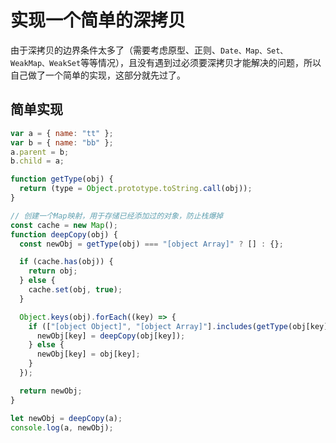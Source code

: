 # 实现一个简单的深拷贝

由于深拷贝的边界条件太多了（需要考虑原型、正则、`Date、Map、Set、WeakMap、WeakSet`等等情况），且没有遇到过必须要深拷贝才能解决的问题，所以自己做了一个简单的实现，这部分就先过了。



## 简单实现

```js
var a = { name: "tt" };
var b = { name: "bb" };
a.parent = b;
b.child = a;

function getType(obj) {
  return (type = Object.prototype.toString.call(obj));
}

// 创建一个Map映射，用于存储已经添加过的对象，防止栈爆掉
const cache = new Map();
function deepCopy(obj) {
  const newObj = getType(obj) === "[object Array]" ? [] : {};

  if (cache.has(obj)) {
    return obj;
  } else {
    cache.set(obj, true);
  }

  Object.keys(obj).forEach((key) => {
    if (["[object Object]", "[object Array]"].includes(getType(obj[key]))) {
      newObj[key] = deepCopy(obj[key]);
    } else {
      newObj[key] = obj[key];
    }
  });

  return newObj;
}

let newObj = deepCopy(a);
console.log(a, newObj);

```

